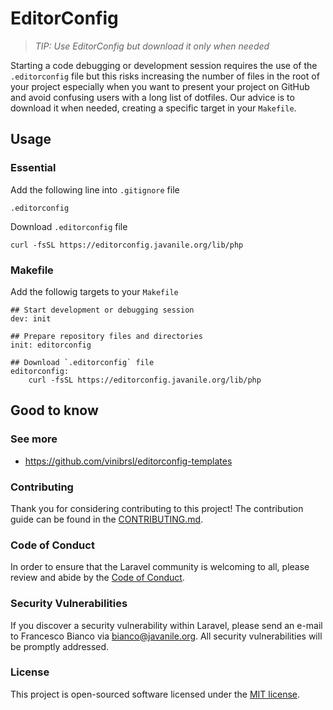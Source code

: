 # EditorConfig

> _TIP: Use EditorConfig but download it only when needed_

Starting a code debugging or development session requires the use of the `.editorconfig` file but this risks increasing the number of files in the root of your project especially when you want to present your project on GitHub and avoid confusing users with a long list of dotfiles. Our advice is to download it when needed, creating a specific target in your `Makefile`.

## Usage

### Essential

Add the following line into `.gitignore` file

```
.editorconfig
```

Download `.editorconfig` file

```
curl -fsSL https://editorconfig.javanile.org/lib/php
```

### Makefile

Add the followig targets to your `Makefile`

```
## Start development or debugging session
dev: init

## Prepare repository files and directories
init: editorconfig

## Download `.editorconfig` file
editorconfig:
    curl -fsSL https://editorconfig.javanile.org/lib/php
```

## Good to know

### See more

- <https://github.com/vinibrsl/editorconfig-templates>

### Contributing

Thank you for considering contributing to this project! The contribution guide can be found in the [CONTRIBUTING.md](CONTRIBUTING.md).

### Code of Conduct

In order to ensure that the Laravel community is welcoming to all, please review and abide by the [Code of Conduct](CONTRIBUTING.md).

### Security Vulnerabilities

If you discover a security vulnerability within Laravel, please send an e-mail to Francesco Bianco via [bianco@javanile.org](mailto:bianco@javanile.org). All security vulnerabilities will be promptly addressed.

### License

This project is open-sourced software licensed under the [MIT license](https://opensource.org/licenses/MIT).
